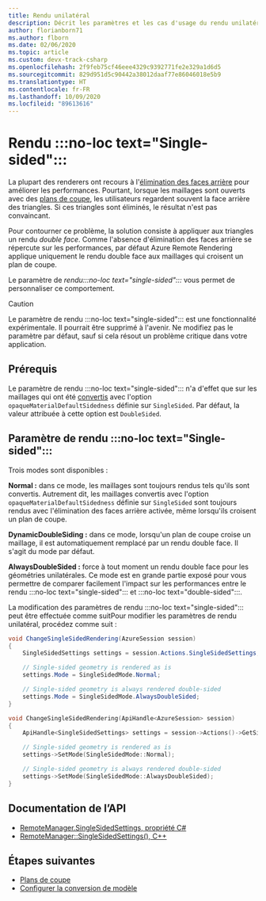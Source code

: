```yaml
---
title: Rendu unilatéral
description: Décrit les paramètres et les cas d'usage du rendu unilatéral
author: florianborn71
ms.author: flborn
ms.date: 02/06/2020
ms.topic: article
ms.custom: devx-track-csharp
ms.openlocfilehash: 2f9feb75cf46eee4329c9392771fe2e329a1d6d5
ms.sourcegitcommit: 829d951d5c90442a38012daaf77e86046018e5b9
ms.translationtype: HT
ms.contentlocale: fr-FR
ms.lasthandoff: 10/09/2020
ms.locfileid: "89613616"
---
```

# <a name="no-loc-textsingle-sided-rendering"></a>Rendu :::no-loc text="Single-sided":::

La plupart des renderers ont recours à l'[élimination des faces arrière](https://en.wikipedia.org/wiki/Back-face_culling) pour améliorer les performances. Pourtant, lorsque les maillages sont ouverts avec des [plans de coupe](cut-planes.md), les utilisateurs regardent souvent la face arrière des triangles. Si ces triangles sont éliminés, le résultat n'est pas convaincant.

Pour contourner ce problème, la solution consiste à appliquer aux triangles un rendu *double face*. Comme l'absence d'élimination des faces arrière se répercute sur les performances, par défaut Azure Remote Rendering applique uniquement le rendu double face aux maillages qui croisent un plan de coupe.

Le paramètre de *rendu:::no-loc text="single-sided":::* vous permet de personnaliser ce comportement.

> [!CAUTION]
> Le paramètre de rendu :::no-loc text="single-sided"::: est une fonctionnalité expérimentale. Il pourrait être supprimé à l'avenir. Ne modifiez pas le paramètre par défaut, sauf si cela résout un problème critique dans votre application.

## <a name="prerequisites"></a>Prérequis

Le paramètre de rendu :::no-loc text="single-sided"::: n'a d'effet que sur les maillages qui ont été [convertis](../../how-tos/conversion/configure-model-conversion.md) avec l'option `opaqueMaterialDefaultSidedness` définie sur `SingleSided`. Par défaut, la valeur attribuée à cette option est `DoubleSided`.

## <a name="no-loc-textsingle-sided-rendering-setting"></a>Paramètre de rendu :::no-loc text="Single-sided":::

Trois modes sont disponibles :

**Normal :** dans ce mode, les maillages sont toujours rendus tels qu'ils sont convertis. Autrement dit, les maillages convertis avec l'option `opaqueMaterialDefaultSidedness` définie sur `SingleSided` sont toujours rendus avec l'élimination des faces arrière activée, même lorsqu'ils croisent un plan de coupe.

**DynamicDoubleSiding :** dans ce mode, lorsqu'un plan de coupe croise un maillage, il est automatiquement remplacé par un rendu double face. Il s'agit du mode par défaut.

**AlwaysDoubleSided :** force à tout moment un rendu double face pour les géométries unilatérales. Ce mode est en grande partie exposé pour vous permettre de comparer facilement l'impact sur les performances entre le rendu :::no-loc text="single-sided"::: et :::no-loc text="double-sided":::.

La modification des paramètres de rendu :::no-loc text="single-sided"::: peut être effectuée comme suitPour modifier les paramètres de rendu unilatéral, procédez comme suit :

```cs
void ChangeSingleSidedRendering(AzureSession session)
{
    SingleSidedSettings settings = session.Actions.SingleSidedSettings;

    // Single-sided geometry is rendered as is
    settings.Mode = SingleSidedMode.Normal;

    // Single-sided geometry is always rendered double-sided
    settings.Mode = SingleSidedMode.AlwaysDoubleSided;
}
```

```cpp
void ChangeSingleSidedRendering(ApiHandle<AzureSession> session)
{
    ApiHandle<SingleSidedSettings> settings = session->Actions()->GetSingleSidedSettings();

    // Single-sided geometry is rendered as is
    settings->SetMode(SingleSidedMode::Normal);

    // Single-sided geometry is always rendered double-sided
    settings->SetMode(SingleSidedMode::AlwaysDoubleSided);
}
```

## <a name="api-documentation"></a>Documentation de l’API

* [RemoteManager.SingleSidedSettings, propriété C#](https://docs.microsoft.com/dotnet/api/microsoft.azure.remoterendering.remotemanager.singlesidedsettings)
* [RemoteManager::SingleSidedSettings(), C++](https://docs.microsoft.com/cpp/api/remote-rendering/remotemanager#singlesidedsettings)

## <a name="next-steps"></a>Étapes suivantes

* [Plans de coupe](cut-planes.md)
* [Configurer la conversion de modèle](../../how-tos/conversion/configure-model-conversion.md)
